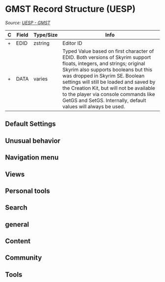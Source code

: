 # GMST Record Structure (UESP)

*Source: [UESP - GMST](https://en.uesp.net/wiki/Skyrim_Mod:Mod_File_Format/GMST)*

| C | Field | Type/Size | Info |
| --- | --- | --- | --- |
| + | EDID | zstring | Editor ID |
| + | DATA | varies | Typed Value based on first character of EDID. Both versions of Skyrim support floats, integers, and strings; original Skyrim also supports booleans but this was dropped in Skyrim SE. Boolean settings will still be loaded and saved by the Creation Kit, but will not be available to the player via console commands like GetGS and SetGS. Internally, default values will always be used. |

## Default Settings

## Unusual behavior

## Navigation menu

## Views

## Personal tools

## Search

## general

## Content

## Community

## Tools


